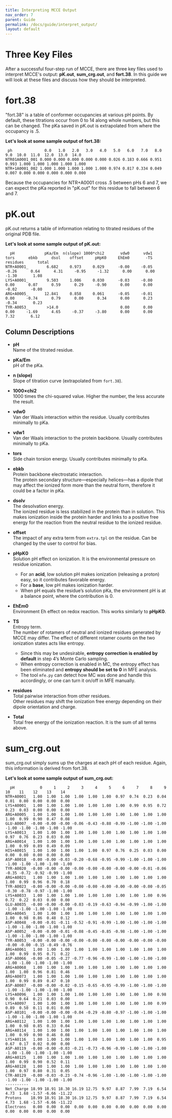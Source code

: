 ```yaml
---
title: Interpreting MCCE Output
nav_order: 7
parent: Guide
permalink: /docs/guide/interpret_output/
layout: default
---
```


# Three Key Files

After a successful four-step run of MCCE, there are three key files used to interpret MCCE's output: __pK.out__, __sum_crg.out__, and __fort.38__. In this guide we will look at these files and discuss how they should be interpreted.

# fort.38

"fort.38" is a table of conformer occupancies at various pH points. By default, these titrations occur from 0 to 14 along whole numbers, but this can be changed. The pKa saved in pK.out is extrapolated from where the occupancy is .5. 

__Let's look at some sample output of fort.38:__

```
 ph              0.0   1.0   2.0   3.0   4.0   5.0   6.0   7.0   8.0   9.0  10.0  11.0  12.0  13.0  14.0
NTR01A0001_001 0.000 0.000 0.000 0.000 0.000 0.026 0.183 0.666 0.951 0.993 1.000 1.000 1.000 1.000 1.000
NTR+1A0001_002 1.000 1.000 1.000 1.000 1.000 0.974 0.817 0.334 0.049 0.007 0.000 0.000 0.000 0.000 0.000
```

Because the occupancies for NTR+A0001 cross .5 between pHs 6 and 7, we can expect the pKa reported in "pK.out" for this residue to fall between 6 and 7.

# pK.out

pK.out returns a table of information relating to titrated residues of the original PDB file. 

__Let's look at some sample output of pK.out:__

```
  pH             pKa/Em  n(slope) 1000*chi2       vdw0      vdw1      tors      ebkb      dsol    offset     pHpK0     EhEm0       -TS  residues      total
NTR+A0001_        6.682     0.973     0.029      -0.00     -0.05     -0.26      0.64      4.31     -0.95     -1.32      0.00      0.00     -1.30       1.08
LYS+A0001_        9.503     1.006     0.030      -0.03     -0.00      0.00      0.07      0.59      0.29     -0.90      0.00      0.00     -0.02      -0.00
ARG+A0005_       12.841     0.858     0.061      -0.05     -0.01      0.00     -0.74      0.79      0.00      0.34      0.00      0.23     -0.34       0.23
TYR-A0053_        >14.0                           0.00      0.00      0.00     -1.69      4.65     -0.37     -3.80      0.00      0.00      7.32       6.12
```

## Column Descriptions

- __pH__  
  Name of the titrated residue.

- __pKa/Em__  
  pH of the pKa.

- __n (slope)__  
  Slope of titration curve (extrapolated from `fort.38`).

- __1000×chi2__  
  1000 times the chi-squared value. Higher the number, the less accurate the result.

- __vdw0__  
  Van der Waals interaction within the residue. Usually contributes minimally to pKa.

- __vdw1__  
  Van der Waals interaction to the protein backbone. Usually contributes minimally to pKa.

- __tors__  
  Side chain torsion energy. Usually contributes minimally to pKa.

- __ebkb__  
  Protein backbone electrostatic interaction.  
  The protein secondary structure—especially helices—has a dipole that may affect the ionized form more than the neutral form, therefore it could be
  a factor in pKa.

- __dsolv__  
  The desolvation energy.  
  The ionized residue is less stabilized in the protein than in solution. This makes ionization inside the protein harder and links to a positive
  free energy for the reaction from the neutral residue to the ionized residue.

- __offset__  
  The impact of any extra term from `extra.tpl` on the residue. Can be changed by the user to control for bias.

- __pHpK0__  
  Solution pH effect on ionization. It is the environmental pressure on residue ionization.
  - For an __acid__, low solution pH makes ionization (releasing a proton) easy, so it contributes favorable energy.
  - For a __base__, low pH makes ionization harder.
  - When pH equals the residue’s solution pKa, the environment pH is at a balance point, where the contribution is 0.

- __EhEm0__  
  Environment Eh effect on redox reaction. This works similarly to __pHpK0__.

- __TS__  
  Entropy term.  
  The number of rotamers of neutral and ionized residues generated by MCCE may differ. The effect of different rotamer counts on the two ionization
  states acts like entropy.
  - Since this may be undesirable, __entropy correction is enabled by default__ in step 4’s Monte Carlo sampling.
  - When entropy correction is enabled in MC, the entropy effect has been eliminated and __entropy should be set to 0__ in MFE analysis.
  - The tool `mfe.py` can detect how MC was done and handle this accordingly, or one can turn it on/off in MFE manually.

- __residues__  
  Total pairwise interaction from other residues.  
  Other residues may shift the ionization free energy depending on their dipole orientation and charge.

- __Total__  
  Total free energy of the ionization reaction. It is the sum of all terms above.

# sum_crg.out

sum_crg.out simply sums up the charges at each pH of each residue. Again, this information is derived from fort.38. 

__Let's look at some sample output of sum_crg.out:__

```
  pH           0     1     2     3     4     5     6     7     8     9    10    11    12    13    14
NTR+A0001_  1.00  1.00  1.00  1.00  1.00  1.00  0.97  0.74  0.23  0.04  0.01  0.00  0.00  0.00  0.00
LYS+A0001_  1.00  1.00  1.00  1.00  1.00  1.00  1.00  0.99  0.95  0.72  0.23  0.03  0.00  0.00  0.00
ARG+A0005_  1.00  1.00  1.00  1.00  1.00  1.00  1.00  1.00  1.00  1.00  1.00  0.99  0.90  0.47  0.08
GLU-A0007_ -0.00 -0.00 -0.00 -0.06 -0.43 -0.88 -0.99 -1.00 -1.00 -1.00 -1.00 -1.00 -1.00 -1.00 -1.00
LYS+A0013_  1.00  1.00  1.00  1.00  1.00  1.00  1.00  1.00  1.00  1.00  0.97  0.76  0.23  0.03  0.00
ARG+A0014_  1.00  1.00  1.00  1.00  1.00  1.00  1.00  1.00  1.00  1.00  1.00  0.99  0.89  0.49  0.09
HIS+A0015_  1.00  1.00  1.00  1.00  1.00  0.97  0.76  0.25  0.03  0.00  0.00  0.00  0.00  0.00  0.00
ASP-A0018_ -0.00 -0.00 -0.03 -0.20 -0.68 -0.95 -0.99 -1.00 -1.00 -1.00 -1.00 -1.00 -1.00 -1.00 -1.00
TYR-A0020_ -0.00 -0.00 -0.00 -0.00 -0.00 -0.00 -0.00 -0.00 -0.01 -0.06 -0.35 -0.72 -0.92 -0.99 -1.00
ARG+A0021_  1.00  1.00  1.00  1.00  1.00  1.00  1.00  1.00  1.00  1.00  1.00  0.99  0.96  0.70  0.18
TYR-A0023_ -0.00 -0.00 -0.00 -0.00 -0.00 -0.00 -0.00 -0.00 -0.00 -0.05 -0.30 -0.78 -0.97 -1.00 -1.00
LYS+A0033_  1.00  1.00  1.00  1.00  1.00  1.00  1.00  1.00  1.00  0.96  0.72  0.22  0.03  0.00  0.00
GLU-A0035_ -0.00 -0.00 -0.00 -0.03 -0.19 -0.63 -0.94 -0.99 -1.00 -1.00 -1.00 -1.00 -1.00 -1.00 -1.00
ARG+A0045_  1.00  1.00  1.00  1.00  1.00  1.00  1.00  1.00  1.00  1.00  1.00  0.98  0.86  0.48  0.12
ASP-A0048_ -0.00 -0.01 -0.11 -0.52 -0.91 -0.99 -1.00 -1.00 -1.00 -1.00 -1.00 -1.00 -1.00 -1.00 -1.00
ASP-A0052_ -0.00 -0.00 -0.01 -0.08 -0.45 -0.85 -0.98 -1.00 -1.00 -1.00 -1.00 -1.00 -1.00 -1.00 -1.00
TYR-A0053_ -0.00 -0.00 -0.00 -0.00 -0.00 -0.00 -0.00 -0.00 -0.00 -0.00 -0.00 -0.00 -0.15 -0.49 -0.76
ARG+A0061_  1.00  1.00  1.00  1.00  1.00  1.00  1.00  1.00  1.00  1.00  1.00  0.99  0.95  0.71  0.22
ASP-A0066_ -0.00 -0.05 -0.27 -0.77 -0.96 -0.99 -1.00 -1.00 -1.00 -1.00 -1.00 -1.00 -1.00 -1.00 -1.00
ARG+A0068_  1.00  1.00  1.00  1.00  1.00  1.00  1.00  1.00  1.00  1.00  1.00  1.00  0.96  0.81  0.46
ARG+A0073_  1.00  1.00  1.00  1.00  1.00  1.00  1.00  1.00  1.00  1.00  1.00  0.99  0.89  0.47  0.10
ASP-A0087_ -0.00 -0.00 -0.02 -0.15 -0.65 -0.95 -0.99 -1.00 -1.00 -1.00 -1.00 -1.00 -1.00 -1.00 -1.00
LYS+A0096_  1.00  1.00  1.00  1.00  1.00  1.00  1.00  1.00  1.00  0.98  0.90  0.64  0.21  0.03  0.00
LYS+A0097_  1.00  1.00  1.00  1.00  1.00  1.00  1.00  1.00  1.00  0.99  0.89  0.50  0.11  0.01  0.00
ASP-A0101_ -0.00 -0.00 -0.00 -0.04 -0.29 -0.80 -0.97 -1.00 -1.00 -1.00 -1.00 -1.00 -1.00 -1.00 -1.00
ARG+A0112_  1.00  1.00  1.00  1.00  1.00  1.00  1.00  1.00  1.00  1.00  1.00  0.98  0.85  0.33  0.04
ARG+A0114_  1.00  1.00  1.00  1.00  1.00  1.00  1.00  1.00  1.00  1.00  1.00  0.99  0.90  0.46  0.08
LYS+A0116_  1.00  1.00  1.00  1.00  1.00  1.00  1.00  1.00  1.00  0.95  0.67  0.17  0.02  0.00  0.00
ASP-A0119_ -0.00 -0.00 -0.03 -0.21 -0.73 -0.96 -0.99 -1.00 -1.00 -1.00 -1.00 -1.00 -1.00 -1.00 -1.00
ARG+A0125_  1.00  1.00  1.00  1.00  1.00  1.00  1.00  1.00  1.00  1.00  1.00  0.99  0.90  0.52  0.11
ARG+A0128_  1.00  1.00  1.00  1.00  1.00  1.00  1.00  1.00  1.00  1.00  1.00  0.97  0.80  0.31  0.05
CTR-A0129_ -0.00 -0.03 -0.23 -0.74 -0.96 -1.00 -1.00 -1.00 -1.00 -1.00 -1.00 -1.00 -1.00 -1.00 -1.00
----------
Net_Charge 18.99 18.91 18.30 16.19 12.75  9.97  8.87  7.99  7.19  6.54  4.73  1.68 -1.57 -6.66 -11.22
Protons    18.99 18.91 18.30 16.19 12.75  9.97  8.87  7.99  7.19  6.54  4.73  1.68 -1.57 -6.66 -11.22
Electrons   0.00  0.00  0.00  0.00  0.00  0.00  0.00  0.00  0.00  0.00  0.00  0.00  0.00  0.00  0.00
```
